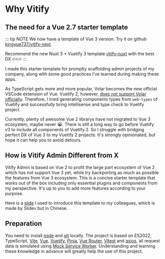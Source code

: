 # Why Vitify

## The need for a Vue 2.7 starter template

::: tip NOTE
We now have a template of Vue 3 version. Try it on github [kingyue737/vitify-next](https://github.com/kingyue737/vitify-next).

Recommend the new Nuxt 3 + Vuetify 3 template [vitify-nuxt](https://github.com/kingyue737/vitify-next) with the best DX 🔥🔥🔥
:::

I made this starter template for promptly scaffolding admin projects of my company, along with some good practices I've learned during making these apps.

As TypeScript gets more and more popular, Volar becomes the new official VSCode extension of Vue. Vuetify 2, however, [does not support Volar officially](https://github.com/vuetifyjs/vuetify/issues/14798). Therefore, I tried generating components types from `web-types` of Vuetify and successfully bring intellisense and type check to Vuetify project.

Currently, plenty of awesome Vue 2 librarys have not migrated to Vue 3 ecosystem, maybe never 😭. There is still a long way to go before Vuetify v3 to include all components of Vuetify 2. So I struggle with bridging perfect DX of Vue 3 to my Vuetify 2 projects. It's strongly opinionated, but hope it can help you to avoid detours.

## How is Vitify Admin Different from X

Vitify Admin is based on Vue 2 to profit the large part ecosystem of Vue 2 which has not support Vue 3 yet, while try backporting as much as possible the features from Vue 3 ecosystem. This is a concise starter template that works out of the box including only essential plugins and components from my perspective. It's up to you to add more features according to your purpose.

Here is a [slide](https://docs.nustarnuclear.com/vitify-slide/) I used to introduce this template to my colleagues, which is made by Slidev but in Chinese.

## Preparation

You need to install [node](http://nodejs.org/) and [git](https://git-scm.com/) locally. The project is based on ES2022, TypeScript, [Vite](https://vitejs.dev/), [Vue](https://vuejs.org/), [Vuetify](https://vuetifyjs.com/), [Pinia](https://pinia.vuejs.org/), [Vue Router](https://router.vuejs.org/), [Vitest](https://vitest.dev/) and [axios](https://axios-http.com/docs/intro), all request data is simulated using [Mock Service Worker](https://mswjs.io/). Understanding and learning these knowledge in advance will greatly help the use of this project.
